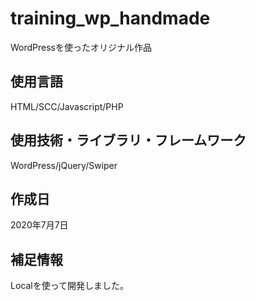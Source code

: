# training_wp_handmade
WordPressを使ったオリジナル作品

## 使用言語
HTML/SCC/Javascript/PHP

## 使用技術・ライブラリ・フレームワーク
WordPress/jQuery/Swiper

## 作成日
2020年7月7日

## 補足情報
Localを使って開発しました。

